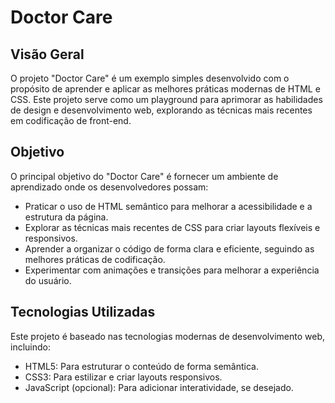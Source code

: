 # Doctor Care

## Visão Geral
O projeto "Doctor Care" é um exemplo simples desenvolvido com o propósito de aprender e aplicar as melhores práticas modernas de HTML e CSS. Este projeto serve como um playground para aprimorar as habilidades de design e desenvolvimento web, explorando as técnicas mais recentes em codificação de front-end.

## Objetivo
O principal objetivo do "Doctor Care" é fornecer um ambiente de aprendizado onde os desenvolvedores possam:

- Praticar o uso de HTML semântico para melhorar a acessibilidade e a estrutura da página.
- Explorar as técnicas mais recentes de CSS para criar layouts flexíveis e responsivos.
- Aprender a organizar o código de forma clara e eficiente, seguindo as melhores práticas de codificação.
- Experimentar com animações e transições para melhorar a experiência do usuário.

## Tecnologias Utilizadas
Este projeto é baseado nas tecnologias modernas de desenvolvimento web, incluindo:

- HTML5: Para estruturar o conteúdo de forma semântica.
- CSS3: Para estilizar e criar layouts responsivos.
- JavaScript (opcional): Para adicionar interatividade, se desejado.
